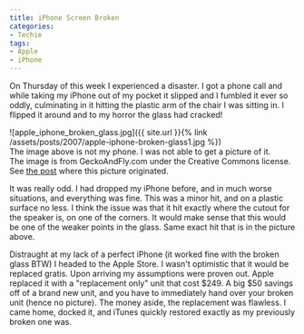 ```yaml
---
title: iPhone Screen Broken
categories:
- Techie
tags:
- Apple
- iPhone
---
```


On Thursday of this week I experienced a disaster. I got a phone call and while taking my iPhone out of my pocket it slipped and I fumbled it ever so oddly, culminating in it hitting the plastic arm of the chair I was sitting in. I flipped it around and to my horror the glass had cracked!

![apple_iphone_broken_glass.jpg]({{ site.url }}{% link /assets/posts/2007/apple-iphone-broken-glass1.jpg %})  
The image above is not my phone. I was not able to get a picture of it.  
The image is from GeckoAndFly.com under the Creative Commons license.  
See [the post](http://www.geckoandfly.com/2007/07/02/apple-iphone-glass-screen-cracked/) where this picture originated.

It was really odd. I had dropped my iPhone before, and in much worse situations, and everything was fine. This was a minor hit, and on a plastic surface no less. I think the issue was that it hit exactly where the cutout for the speaker is, on one of the corners. It would make sense that this would be one of the weaker points in the glass. Same exact hit that is in the picture above.

Distraught at my lack of a perfect iPhone (it worked fine with the broken glass BTW) I headed to the Apple Store. I wasn't optimistic that it would be replaced gratis. Upon arriving my assumptions were proven out. Apple replaced it with a "replacement only" unit that cost $249. A big $50 savings off of a brand new unit, and you have to immediately hand over your broken unit (hence no picture). The money aside, the replacement was flawless. I came home, docked it, and iTunes quickly restored exactly as my previously broken one was.
